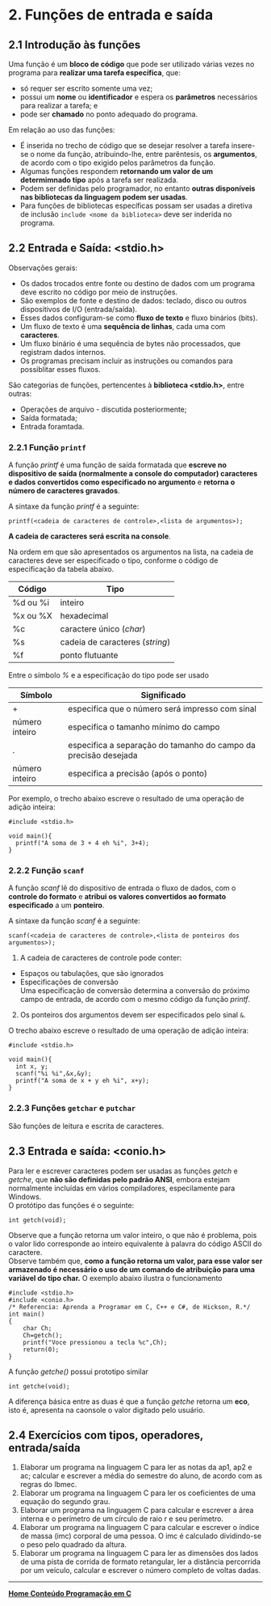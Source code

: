 # 2. Funções de entrada e saída 

## 2.1 Introdução às funções
Uma função é um **bloco de código** que pode ser utilizado várias vezes no programa para **realizar uma tarefa específica**, que:  
- só requer ser escrito somente uma vez; 
- possui um **nome** ou **identificador** e espera os **parâmetros** necessários para realizar a tarefa; e  
- pode ser **chamado** no ponto adequado do programa.
  
Em relação ao uso das funções:
- É inserida no trecho de código que se desejar resolver a tarefa insere-se o nome da função, atribuindo-lhe, entre parêntesis, os **argumentos**, de acordo com o tipo exigido pelos parâmetros da função.   
- Algumas funções respondem **retornando um valor de um determimnado tipo** após a tarefa ser realizada.  
- Podem ser definidas pelo programador, no entanto **outras disponíveis nas bibliotecas da linguagem podem ser usadas**.    
- Para funções de bibliotecas específicas possam ser usadas a diretiva de inclusão `include <nome da biblioteca>` deve ser inderida no programa.

## 2.2 Entrada e Saída: <stdio.h>
Observações gerais:
- Os dados trocados entre fonte ou destino de dados com um programa deve escrito no código por meio de instruções.  
- São exemplos de fonte e destino de dados: teclado, disco ou outros dispositivos de I/O (entrada/saída).  
- Esses dados configuram-se como **fluxo de texto** e fluxo binários (bits).  
- Um fluxo de texto é uma **sequência de linhas**, cada uma com **caracteres**.  
- Um fluxo binário é uma sequência de bytes não processados, que registram dados internos.   
- Os programas precisam incluir as instruções ou comandos para possiblitar esses fluxos.  

São categorias de funções, pertencentes à **biblioteca <stdio.h>**, entre outras:
- Operações de arquivo - discutida posteriormente;
- Saída formatada;
- Entrada foramtada.

### 2.2.1 Função `printf` 
A função *printf* é uma função de saída formatada que **escreve no dispositivo de saída (normalmente a console do computador)
caracteres e dados convertidos como especificado no argumento** e **retorna o número de caracteres gravados**.   

A sintaxe da função *printf* é a seguinte:

```
printf(<cadeia de caracteres de controle>,<lista de argumentos>);
```  
**A cadeia de caracteres será escrita na console**.

Na ordem em que são apresentados os argumentos na lista, na cadeia de caracteres deve ser especificado o tipo, conforme o código de especificação da tabela abaixo.  

| Código | Tipo |
| - | - |
| %d ou %i | inteiro |
| %x ou %X | hexadecimal |
| %c | caractere único (*char*) |
| %s | cadeia de caracteres (*string*) |
| %f | ponto flutuante |

Entre o símbolo *%* e a especificação do tipo pode ser usado  

| Símbolo | Significado |
| - | - |
| + | especifica que o número será impresso com sinal |
| número inteiro | especifica o tamanho mínimo do campo |
| . | especifica a separação do tamanho do campo da precisão desejada |
| número inteiro | especifica a precisão (após o ponto) |

Por exemplo, o trecho abaixo escreve o resultado de uma operação de adição inteira:

```
#include <stdio.h>

void main(){
  printf("A soma de 3 + 4 eh %i", 3+4);
}
```

### 2.2.2 Função `scanf` 
A função *scanf* lê do dispositivo de entrada o fluxo de dados, com o **controle do formato** e **atribui os valores convertidos ao formato especificado** a um **ponteiro**.  

A sintaxe da função *scanf* é a seguinte:

```
scanf(<cadeia de caracteres de controle>,<lista de ponteiros dos argumentos>);
```  

1. A cadeia de caracteres de controle pode conter:
- Espaços ou tabulações, que são ignorados   
- Especificações de conversão    
  Uma especificação de conversão determina a conversão do próximo campo de entrada, de acordo com o mesmo código da função *printf*.  
  
2. Os ponteiros dos argumentos devem ser especificados pelo sinal `&`.

O trecho abaixo escreve o resultado de uma operação de adição inteira:

```
#include <stdio.h>

void main(){
  int x, y;
  scanf("%i %i",&x,&y);
  printf("A soma de x + y eh %i", x+y);
}
```

### 2.2.3 Funções `getchar` e `putchar`
São funções de leitura e escrita de caracteres.  


## 2.3 Entrada e saída: <conio.h>
Para ler e escrever caracteres podem ser usadas as funções *getch* e *getche*, que **não são definidas pelo padrão ANSI**, embora estejam normalmente incluídas em vários compiladores, especilamente para Windows.  
O protótipo das funções é o seguinte:  
```
int getch(void);
```
Observe que a função retorna um valor inteiro, o que não é problema, pois o valor lido corresponde ao inteiro equivalente à palavra do código ASCII do caractere.  
Observe também que, **como a função retorna um valor, para esse valor ser armazenado é necessário o uso de um comando de atribuição para uma variável do tipo char.**
O exemplo abaixo ilustra o funcionamento   
```
#include <stdio.h>
#include <conio.h>
/* Referencia: Aprenda a Programar em C, C++ e C#, de Hickson, R.*/
int main()
{
    char Ch;
    Ch=getch();
    printf("Voce pressionou a tecla %c",Ch);
    return(0);
}
```
A função *getche()* possui prototipo similar
```
int getche(void);
```  
A diferença básica entre as duas é que a função *getche* retorna um **eco**, isto é, apresenta na caonsole o valor digitado pelo usuário.

## 2.4 Exercícios com tipos, operadores, entrada/saída  
1. Elaborar um programa na linguagem C para ler as notas da ap1, ap2 e ac; calcular e escrever a média do semestre do aluno, de acordo com as regras do Ibmec. 
2. Elaborar um programa na linguagem C para ler os coeficientes de uma equação do segundo grau.
3. Elaborar um programa na linguagem C para calcular e escrever a área interna e o perímetro de um círculo de raio r e seu perímetro.
5. Elaborar um programa na linguagem C para calcular e escrever o índice de massa (imc) corporal de uma pessoa. O imc é calculado dividindo-se o peso pelo quadrado da altura.
6. Elaborar um programa na linguagem C para ler as dimensões dos lados de uma pista de corrida de formato retangular, ler a distância percorrida por um veículo, calcular e escrever o número completo de voltas dadas.

___
**[Home Conteúdo Programação em C](https://github.com/claytonjasilva/claytonjasilva.github.io/blob/main/progC_aulas.md)**   
